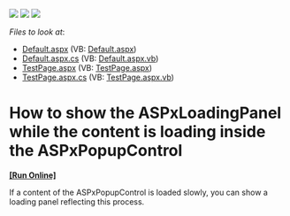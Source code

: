 <!-- default badges list -->
![](https://img.shields.io/endpoint?url=https://codecentral.devexpress.com/api/v1/VersionRange/128565272/13.1.12%2B)
[![](https://img.shields.io/badge/Open_in_DevExpress_Support_Center-FF7200?style=flat-square&logo=DevExpress&logoColor=white)](https://supportcenter.devexpress.com/ticket/details/E1945)
[![](https://img.shields.io/badge/📖_How_to_use_DevExpress_Examples-e9f6fc?style=flat-square)](https://docs.devexpress.com/GeneralInformation/403183)
<!-- default badges end -->
<!-- default file list -->
*Files to look at*:

* [Default.aspx](./CS/Default.aspx) (VB: [Default.aspx](./VB/Default.aspx))
* [Default.aspx.cs](./CS/Default.aspx.cs) (VB: [Default.aspx.vb](./VB/Default.aspx.vb))
* [TestPage.aspx](./CS/TestPage.aspx) (VB: [TestPage.aspx](./VB/TestPage.aspx))
* [TestPage.aspx.cs](./CS/TestPage.aspx.cs) (VB: [TestPage.aspx.vb](./VB/TestPage.aspx.vb))
<!-- default file list end -->
# How to show the ASPxLoadingPanel while the content is loading inside the ASPxPopupControl
<!-- run online -->
**[[Run Online]](https://codecentral.devexpress.com/e1945/)**
<!-- run online end -->


<p>If a content of the ASPxPopupControl is loaded slowly, you can show a loading panel reflecting this process.</p>

<br/>



